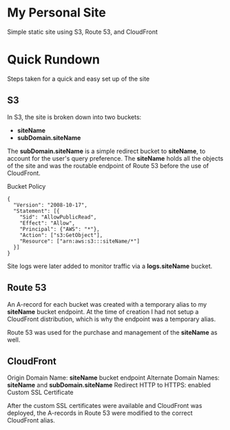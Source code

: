 # My Personal Site

Simple static site using S3, Route 53, and CloudFront


# Quick Rundown

Steps taken for a quick and easy set up of the site

## S3

In S3, the site is broken down into two buckets:
 - **siteName**
 - **subDomain.siteName**

The **subDomain.siteName** is a simple redirect bucket to **siteName**, to account for the user's query preference. The **siteName** holds all the objects of the site and was the routable endpoint of Route 53 before the use of CloudFront.

Bucket Policy

    {
	  "Version": "2008-10-17",
	  "Statement": [{
	    "Sid": "AllowPublicRead",
	    "Effect": "Allow",
	    "Principal": {"AWS": "*"},
	    "Action": ["s3:GetObject"],
	    "Resource": ["arn:aws:s3:::siteName/*"]
	  }]
    }

Site logs were later added to monitor traffic via a **logs.siteName** bucket.

## Route 53

An A-record for each bucket was created with a temporary alias to my **siteName** bucket endpoint. At the time of creation I had not setup a CloudFront distribution, which is why the endpoint was a temporary alias.

Route 53 was used for the purchase and management of the **siteName** as well.

## CloudFront

Origin Domain Name: **siteName** bucket endpoint
Alternate Domain Names: **siteName** and **subDomain.siteName**
Redirect HTTP to HTTPS: enabled
Custom SSL Certificate

After the custom SSL certificates were available and CloudFront was deployed, the A-records in Route 53 were modified to the correct CloudFront alias.
